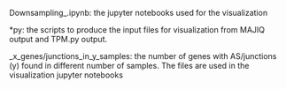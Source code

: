 Downsampling_.ipynb: the jupyter notebooks used for the visualization

*py: the scripts to produce the input files for visualization from MAJIQ output and TPM.py output.

_x_genes/junctions_in_y_samples: the number of genes with AS/junctions (y) found in different number of samples. The files are used in the visualization jupyter notebooks
